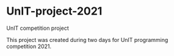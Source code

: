 # UnIT-project-2021
UnIT competition project

This project was created during two days for UnIT programming competition 2021.
